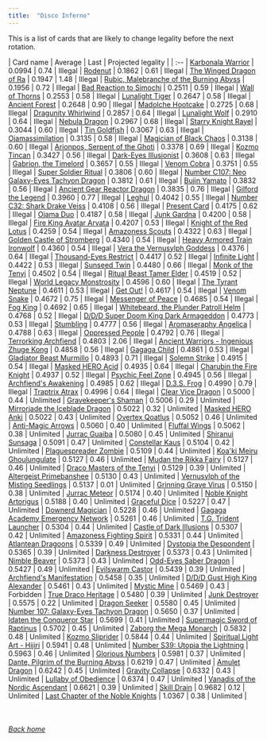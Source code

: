 ```yaml
---
title:  "Disco Inferno"
---
```


This is a list of cards that are likely to change legality before the next rotation.

| Card name | Average | Last | Projected legality |
| :-- |
[Karbonala Warrior](https://db.ygoprodeck.com/card/?search=Karbonala%20Warrior) | 0.0994 | 0.74 | Illegal |
[Rodenut](https://db.ygoprodeck.com/card/?search=Rodenut) | 0.1862 | 0.61 | Illegal |
[The Winged Dragon of Ra](https://db.ygoprodeck.com/card/?search=The%20Winged%20Dragon%20of%20Ra) | 0.1947 | 1.48 | Illegal |
[Rubic, Malebranche of the Burning Abyss](https://db.ygoprodeck.com/card/?search=Rubic,%20Malebranche%20of%20the%20Burning%20Abyss) | 0.1956 | 0.72 | Illegal |
[Bad Reaction to Simochi](https://db.ygoprodeck.com/card/?search=Bad%20Reaction%20to%20Simochi) | 0.2511 | 0.59 | Illegal |
[Wall of Thorns](https://db.ygoprodeck.com/card/?search=Wall%20of%20Thorns) | 0.2553 | 0.58 | Illegal |
[Lunalight Tiger](https://db.ygoprodeck.com/card/?search=Lunalight%20Tiger) | 0.2647 | 0.58 | Illegal |
[Ancient Forest](https://db.ygoprodeck.com/card/?search=Ancient%20Forest) | 0.2648 | 0.90 | Illegal |
[Madolche Hootcake](https://db.ygoprodeck.com/card/?search=Madolche%20Hootcake) | 0.2725 | 0.68 | Illegal |
[Dragunity Whirlwind](https://db.ygoprodeck.com/card/?search=Dragunity%20Whirlwind) | 0.2857 | 0.64 | Illegal |
[Lunalight Wolf](https://db.ygoprodeck.com/card/?search=Lunalight%20Wolf) | 0.2910 | 0.64 | Illegal |
[Nebula Dragon](https://db.ygoprodeck.com/card/?search=Nebula%20Dragon) | 0.2967 | 0.68 | Illegal |
[Starry Knight Rayel](https://db.ygoprodeck.com/card/?search=Starry%20Knight%20Rayel) | 0.3044 | 0.60 | Illegal |
[Tin Goldfish](https://db.ygoprodeck.com/card/?search=Tin%20Goldfish) | 0.3067 | 0.63 | Illegal |
[Ojamassimilation](https://db.ygoprodeck.com/card/?search=Ojamassimilation) | 0.3135 | 0.58 | Illegal |
[Magician of Black Chaos](https://db.ygoprodeck.com/card/?search=Magician%20of%20Black%20Chaos) | 0.3138 | 0.60 | Illegal |
[Arionpos, Serpent of the Ghoti](https://db.ygoprodeck.com/card/?search=Arionpos,%20Serpent%20of%20the%20Ghoti) | 0.3378 | 0.69 | Illegal |
[Kozmo Tincan](https://db.ygoprodeck.com/card/?search=Kozmo%20Tincan) | 0.3427 | 0.56 | Illegal |
[Dark-Eyes Illusionist](https://db.ygoprodeck.com/card/?search=Dark-Eyes%20Illusionist) | 0.3608 | 0.63 | Illegal |
[Gabrion, the Timelord](https://db.ygoprodeck.com/card/?search=Gabrion,%20the%20Timelord) | 0.3657 | 0.55 | Illegal |
[Venom Cobra](https://db.ygoprodeck.com/card/?search=Venom%20Cobra) | 0.3751 | 0.55 | Illegal |
[Super Soldier Ritual](https://db.ygoprodeck.com/card/?search=Super%20Soldier%20Ritual) | 0.3806 | 0.60 | Illegal |
[Number C107: Neo Galaxy-Eyes Tachyon Dragon](https://db.ygoprodeck.com/card/?search=Number%20C107:%20Neo%20Galaxy-Eyes%20Tachyon%20Dragon) | 0.3812 | 0.61 | Illegal |
[Bujin Yamato](https://db.ygoprodeck.com/card/?search=Bujin%20Yamato) | 0.3832 | 0.56 | Illegal |
[Ancient Gear Reactor Dragon](https://db.ygoprodeck.com/card/?search=Ancient%20Gear%20Reactor%20Dragon) | 0.3835 | 0.76 | Illegal |
[Gilford the Legend](https://db.ygoprodeck.com/card/?search=Gilford%20the%20Legend) | 0.3960 | 0.77 | Illegal |
[Leghul](https://db.ygoprodeck.com/card/?search=Leghul) | 0.4042 | 0.55 | Illegal |
[Number C32: Shark Drake Veiss](https://db.ygoprodeck.com/card/?search=Number%20C32:%20Shark%20Drake%20Veiss) | 0.4108 | 0.56 | Illegal |
[Present Card](https://db.ygoprodeck.com/card/?search=Present%20Card) | 0.4175 | 0.62 | Illegal |
[Ojama Duo](https://db.ygoprodeck.com/card/?search=Ojama%20Duo) | 0.4187 | 0.58 | Illegal |
[Junk Gardna](https://db.ygoprodeck.com/card/?search=Junk%20Gardna) | 0.4200 | 0.58 | Illegal |
[Fire King Avatar Arvata](https://db.ygoprodeck.com/card/?search=Fire%20King%20Avatar%20Arvata) | 0.4207 | 0.53 | Illegal |
[Knight of the Red Lotus](https://db.ygoprodeck.com/card/?search=Knight%20of%20the%20Red%20Lotus) | 0.4259 | 0.54 | Illegal |
[Amazoness Scouts](https://db.ygoprodeck.com/card/?search=Amazoness%20Scouts) | 0.4322 | 0.63 | Illegal |
[Golden Castle of Stromberg](https://db.ygoprodeck.com/card/?search=Golden%20Castle%20of%20Stromberg) | 0.4340 | 0.54 | Illegal |
[Heavy Armored Train Ironwolf](https://db.ygoprodeck.com/card/?search=Heavy%20Armored%20Train%20Ironwolf) | 0.4360 | 0.54 | Illegal |
[Vera the Vernusylph Goddess](https://db.ygoprodeck.com/card/?search=Vera%20the%20Vernusylph%20Goddess) | 0.4376 | 0.64 | Illegal |
[Thousand-Eyes Restrict](https://db.ygoprodeck.com/card/?search=Thousand-Eyes%20Restrict) | 0.4417 | 0.52 | Illegal |
[Infinite Light](https://db.ygoprodeck.com/card/?search=Infinite%20Light) | 0.4422 | 0.53 | Illegal |
[Sunseed Twin](https://db.ygoprodeck.com/card/?search=Sunseed%20Twin) | 0.4480 | 0.66 | Illegal |
[Monk of the Tenyi](https://db.ygoprodeck.com/card/?search=Monk%20of%20the%20Tenyi) | 0.4502 | 0.54 | Illegal |
[Ritual Beast Tamer Elder](https://db.ygoprodeck.com/card/?search=Ritual%20Beast%20Tamer%20Elder) | 0.4519 | 0.52 | Illegal |
[World Legacy Monstrosity](https://db.ygoprodeck.com/card/?search=World%20Legacy%20Monstrosity) | 0.4596 | 0.60 | Illegal |
[The Tyrant Neptune](https://db.ygoprodeck.com/card/?search=The%20Tyrant%20Neptune) | 0.4611 | 0.53 | Illegal |
[Get Out!](https://db.ygoprodeck.com/card/?search=Get%20Out!) | 0.4617 | 0.54 | Illegal |
[Venom Snake](https://db.ygoprodeck.com/card/?search=Venom%20Snake) | 0.4672 | 0.75 | Illegal |
[Messenger of Peace](https://db.ygoprodeck.com/card/?search=Messenger%20of%20Peace) | 0.4685 | 0.54 | Illegal |
[Fog King](https://db.ygoprodeck.com/card/?search=Fog%20King) | 0.4692 | 0.65 | Illegal |
[Whitebeard, the Plunder Patroll Helm](https://db.ygoprodeck.com/card/?search=Whitebeard,%20the%20Plunder%20Patroll%20Helm) | 0.4768 | 0.52 | Illegal |
[D/D/D Super Doom King Dark Armageddon](https://db.ygoprodeck.com/card/?search=D/D/D%20Super%20Doom%20King%20Dark%20Armageddon) | 0.4773 | 0.53 | Illegal |
[Stumbling](https://db.ygoprodeck.com/card/?search=Stumbling) | 0.4777 | 0.56 | Illegal |
[Aromaseraphy Angelica](https://db.ygoprodeck.com/card/?search=Aromaseraphy%20Angelica) | 0.4788 | 0.63 | Illegal |
[Oppressed People](https://db.ygoprodeck.com/card/?search=Oppressed%20People) | 0.4792 | 0.76 | Illegal |
[Terrorking Archfiend](https://db.ygoprodeck.com/card/?search=Terrorking%20Archfiend) | 0.4803 | 2.06 | Illegal |
[Ancient Warriors - Ingenious Zhuge Kong](https://db.ygoprodeck.com/card/?search=Ancient%20Warriors%20-%20Ingenious%20Zhuge%20Kong) | 0.4858 | 0.56 | Illegal |
[Gagaga Child](https://db.ygoprodeck.com/card/?search=Gagaga%20Child) | 0.4861 | 0.53 | Illegal |
[Gladiator Beast Murmillo](https://db.ygoprodeck.com/card/?search=Gladiator%20Beast%20Murmillo) | 0.4893 | 0.71 | Illegal |
[Solemn Strike](https://db.ygoprodeck.com/card/?search=Solemn%20Strike) | 0.4915 | 0.54 | Illegal |
[Masked HERO Acid](https://db.ygoprodeck.com/card/?search=Masked%20HERO%20Acid) | 0.4935 | 0.64 | Illegal |
[Charubin the Fire Knight](https://db.ygoprodeck.com/card/?search=Charubin%20the%20Fire%20Knight) | 0.4937 | 0.52 | Illegal |
[Psychic Feel Zone](https://db.ygoprodeck.com/card/?search=Psychic%20Feel%20Zone) | 0.4945 | 0.56 | Illegal |
[Archfiend's Awakening](https://db.ygoprodeck.com/card/?search=Archfiend's%20Awakening) | 0.4985 | 0.62 | Illegal |
[D.3.S. Frog](https://db.ygoprodeck.com/card/?search=D.3.S.%20Frog) | 0.4990 | 0.79 | Illegal |
[Traptrix Atrax](https://db.ygoprodeck.com/card/?search=Traptrix%20Atrax) | 0.4996 | 0.64 | Illegal |
[Clear Vice Dragon](https://db.ygoprodeck.com/card/?search=Clear%20Vice%20Dragon) | 0.5000 | 0.44 | Unlimited |
[Gravekeeper's Shaman](https://db.ygoprodeck.com/card/?search=Gravekeeper's%20Shaman) | 0.5006 | 0.29 | Unlimited |
[Mirrorjade the Iceblade Dragon](https://db.ygoprodeck.com/card/?search=Mirrorjade%20the%20Iceblade%20Dragon) | 0.5022 | 0.32 | Unlimited |
[Masked HERO Anki](https://db.ygoprodeck.com/card/?search=Masked%20HERO%20Anki) | 0.5022 | 0.43 | Unlimited |
[Overtex Qoatlus](https://db.ygoprodeck.com/card/?search=Overtex%20Qoatlus) | 0.5052 | 0.46 | Unlimited |
[Anti-Magic Arrows](https://db.ygoprodeck.com/card/?search=Anti-Magic%20Arrows) | 0.5060 | 0.40 | Unlimited |
[Fluffal Wings](https://db.ygoprodeck.com/card/?search=Fluffal%20Wings) | 0.5062 | 0.38 | Unlimited |
[Jurrac Guaiba](https://db.ygoprodeck.com/card/?search=Jurrac%20Guaiba) | 0.5080 | 0.45 | Unlimited |
[Shiranui Sunsaga](https://db.ygoprodeck.com/card/?search=Shiranui%20Sunsaga) | 0.5091 | 0.47 | Unlimited |
[Constellar Kaus](https://db.ygoprodeck.com/card/?search=Constellar%20Kaus) | 0.5104 | 0.42 | Unlimited |
[Plaguespreader Zombie](https://db.ygoprodeck.com/card/?search=Plaguespreader%20Zombie) | 0.5109 | 0.44 | Unlimited |
[Koa'ki Meiru Ghoulungulate](https://db.ygoprodeck.com/card/?search=Koa'ki%20Meiru%20Ghoulungulate) | 0.5127 | 0.46 | Unlimited |
[Mudan the Rikka Fairy](https://db.ygoprodeck.com/card/?search=Mudan%20the%20Rikka%20Fairy) | 0.5127 | 0.46 | Unlimited |
[Draco Masters of the Tenyi](https://db.ygoprodeck.com/card/?search=Draco%20Masters%20of%20the%20Tenyi) | 0.5129 | 0.39 | Unlimited |
[Altergeist Primebanshee](https://db.ygoprodeck.com/card/?search=Altergeist%20Primebanshee) | 0.5130 | 0.43 | Unlimited |
[Vernusylph of the Misting Seedlings](https://db.ygoprodeck.com/card/?search=Vernusylph%20of%20the%20Misting%20Seedlings) | 0.5137 | 0.01 | Unlimited |
[Grinning Grave Virus](https://db.ygoprodeck.com/card/?search=Grinning%20Grave%20Virus) | 0.5150 | 0.38 | Unlimited |
[Jurrac Meteor](https://db.ygoprodeck.com/card/?search=Jurrac%20Meteor) | 0.5174 | 0.40 | Unlimited |
[Noble Knight Artorigus](https://db.ygoprodeck.com/card/?search=Noble%20Knight%20Artorigus) | 0.5188 | 0.40 | Unlimited |
[Graceful Dice](https://db.ygoprodeck.com/card/?search=Graceful%20Dice) | 0.5227 | 0.47 | Unlimited |
[Downerd Magician](https://db.ygoprodeck.com/card/?search=Downerd%20Magician) | 0.5228 | 0.46 | Unlimited |
[Gagaga Academy Emergency Network](https://db.ygoprodeck.com/card/?search=Gagaga%20Academy%20Emergency%20Network) | 0.5261 | 0.46 | Unlimited |
[T.G. Trident Launcher](https://db.ygoprodeck.com/card/?search=T.G.%20Trident%20Launcher) | 0.5304 | 0.44 | Unlimited |
[Castle of Dark Illusions](https://db.ygoprodeck.com/card/?search=Castle%20of%20Dark%20Illusions) | 0.5307 | 0.42 | Unlimited |
[Amazoness Fighting Spirit](https://db.ygoprodeck.com/card/?search=Amazoness%20Fighting%20Spirit) | 0.5331 | 0.44 | Unlimited |
[Atlantean Dragoons](https://db.ygoprodeck.com/card/?search=Atlantean%20Dragoons) | 0.5339 | 0.49 | Unlimited |
[Dystopia the Despondent](https://db.ygoprodeck.com/card/?search=Dystopia%20the%20Despondent) | 0.5365 | 0.39 | Unlimited |
[Darkness Destroyer](https://db.ygoprodeck.com/card/?search=Darkness%20Destroyer) | 0.5373 | 0.43 | Unlimited |
[Nimble Beaver](https://db.ygoprodeck.com/card/?search=Nimble%20Beaver) | 0.5373 | 0.43 | Unlimited |
[Odd-Eyes Saber Dragon](https://db.ygoprodeck.com/card/?search=Odd-Eyes%20Saber%20Dragon) | 0.5427 | 0.49 | Unlimited |
[Evilswarm Castor](https://db.ygoprodeck.com/card/?search=Evilswarm%20Castor) | 0.5439 | 0.39 | Unlimited |
[Archfiend's Manifestation](https://db.ygoprodeck.com/card/?search=Archfiend's%20Manifestation) | 0.5458 | 0.35 | Unlimited |
[D/D/D Gust High King Alexander](https://db.ygoprodeck.com/card/?search=D/D/D%20Gust%20High%20King%20Alexander) | 0.5461 | 0.43 | Unlimited |
[Mystic Mine](https://db.ygoprodeck.com/card/?search=Mystic%20Mine) | 0.5469 | 0.43 | Forbidden |
[True Draco Heritage](https://db.ygoprodeck.com/card/?search=True%20Draco%20Heritage) | 0.5480 | 0.39 | Unlimited |
[Junk Destroyer](https://db.ygoprodeck.com/card/?search=Junk%20Destroyer) | 0.5575 | 0.22 | Unlimited |
[Dragon Seeker](https://db.ygoprodeck.com/card/?search=Dragon%20Seeker) | 0.5580 | 0.45 | Unlimited |
[Number 107: Galaxy-Eyes Tachyon Dragon](https://db.ygoprodeck.com/card/?search=Number%20107:%20Galaxy-Eyes%20Tachyon%20Dragon) | 0.5650 | 0.37 | Unlimited |
[Idaten the Conqueror Star](https://db.ygoprodeck.com/card/?search=Idaten%20the%20Conqueror%20Star) | 0.5699 | 0.41 | Unlimited |
[Supermagic Sword of Raptinus](https://db.ygoprodeck.com/card/?search=Supermagic%20Sword%20of%20Raptinus) | 0.5702 | 0.45 | Unlimited |
[Zaborg the Mega Monarch](https://db.ygoprodeck.com/card/?search=Zaborg%20the%20Mega%20Monarch) | 0.5832 | 0.48 | Unlimited |
[Kozmo Sliprider](https://db.ygoprodeck.com/card/?search=Kozmo%20Sliprider) | 0.5844 | 0.44 | Unlimited |
[Spiritual Light Art - Hijiri](https://db.ygoprodeck.com/card/?search=Spiritual%20Light%20Art%20-%20Hijiri) | 0.5941 | 0.48 | Unlimited |
[Number S39: Utopia the Lightning](https://db.ygoprodeck.com/card/?search=Number%20S39:%20Utopia%20the%20Lightning) | 0.5963 | 0.46 | Unlimited |
[Glorious Numbers](https://db.ygoprodeck.com/card/?search=Glorious%20Numbers) | 0.5981 | 0.37 | Unlimited |
[Dante, Pilgrim of the Burning Abyss](https://db.ygoprodeck.com/card/?search=Dante,%20Pilgrim%20of%20the%20Burning%20Abyss) | 0.6219 | 0.47 | Unlimited |
[Amulet Dragon](https://db.ygoprodeck.com/card/?search=Amulet%20Dragon) | 0.6242 | 0.45 | Unlimited |
[Gravity Collapse](https://db.ygoprodeck.com/card/?search=Gravity%20Collapse) | 0.6332 | 0.43 | Unlimited |
[Lullaby of Obedience](https://db.ygoprodeck.com/card/?search=Lullaby%20of%20Obedience) | 0.6374 | 0.47 | Unlimited |
[Vanadis of the Nordic Ascendant](https://db.ygoprodeck.com/card/?search=Vanadis%20of%20the%20Nordic%20Ascendant) | 0.6621 | 0.39 | Unlimited |
[Skill Drain](https://db.ygoprodeck.com/card/?search=Skill%20Drain) | 0.9682 | 0.12 | Unlimited |
[Last Chapter of the Noble Knights](https://db.ygoprodeck.com/card/?search=Last%20Chapter%20of%20the%20Noble%20Knights) | 1.0367 | 0.38 | Unlimited |

<br>

###### [Back home](index)